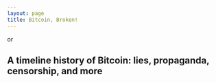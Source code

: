 ```yaml
---
layout: page
title: Bitcoin, Broken!
---
```


or

## A timeline history of Bitcoin: lies, propaganda, censorship, and more
